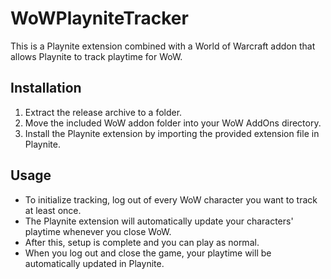 # WoWPlayniteTracker

This is a Playnite extension combined with a World of Warcraft addon that allows Playnite to track playtime for WoW.

## Installation

1. Extract the release archive to a folder.
2. Move the included WoW addon folder into your WoW AddOns directory.
3. Install the Playnite extension by importing the provided extension file in Playnite.

## Usage

- To initialize tracking, log out of every WoW character you want to track at least once.
- The Playnite extension will automatically update your characters' playtime whenever you close WoW.
- After this, setup is complete and you can play as normal.
- When you log out and close the game, your playtime will be automatically updated in Playnite.
